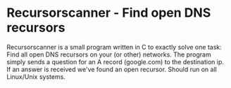 Recursorscanner - Find open DNS recursors
=========================================

Recursorscanner is a small program written in C to exactly solve one task:
Find all open DNS recursors on your (or other) networks.
The program simply sends a question for an A record (google.com) to the destination ip.
If an answer is received we've found an open recursor.
Should run on all Linux/Unix systems.
